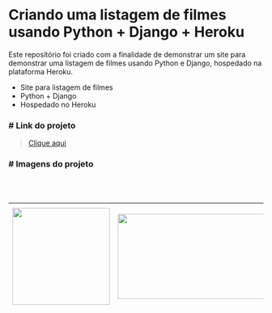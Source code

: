 # Criando uma listagem de filmes usando Python + Django + Heroku

Este reposítório foi criado com a finalidade de demonstrar um site para demonstrar uma listagem de filmes usando Python
e Django, hospedado na plataforma Heroku.

- Site para listagem de filmes
- Python + Django
- Hospedado no Heroku

### # Link do projeto

> <a href="https://django-test-locadora.herokuapp.com/" target="_blank">Clique aqui</a>

### # Imagens do projeto

<img style="display: block; margin-left: auto; margin-right: auto;" src="https://i.ibb.co/k6vjrQf/site.png" alt=""></img>
<br>
<img style="display: block; margin-left: auto; margin-right: auto;" src="https://i.ibb.co/dG52y1y/django-admin.png" alt=""></img>
<br>

<table style="height: 214px; width: 100%; border-collapse: collapse; margin-left: auto; margin-right: auto;" border="0">
<tbody>
<tr style="height: 214px;">
<td style="width: 33.3333%; height: 214px;"><img style="display: block; margin-left: auto; margin-right: auto;" src="https://cdn3.iconfinder.com/data/icons/logos-and-brands-adobe/512/267_Python-512.png" alt="" width="192" height="192" /></td>
<td style="width: 33.3333%; height: 214px;"><img style="display: block; margin-left: auto; margin-right: auto;" src="https://i.pinimg.com/originals/36/54/e7/3654e7e5cd4023d6a65bb172fb178be0.jpg" alt="" width="320" height="168" /></td>
<td style="width: 33.3333%; height: 214px;"><img style="display: block; margin-left: auto; margin-right: auto;" src="https://cdn.iconscout.com/icon/free/png-256/heroku-225989.png" alt="" width="206" height="206" /></td>
</tr>
</tbody>
</table>